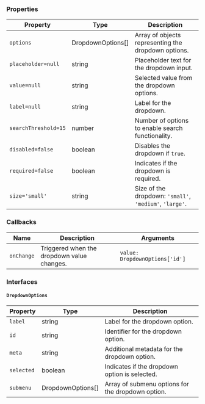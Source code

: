 ### Properties

| Property             | Type              | Description                                             |
| -------------------- | ----------------- | ------------------------------------------------------- |
| `options`            | DropdownOptions[] | Array of objects representing the dropdown options.     |
| `placeholder=null`   | string            | Placeholder text for the dropdown input.                |
| `value=null`         | string            | Selected value from the dropdown options.               |
| `label=null`         | string            | Label for the dropdown.                                 |
| `searchThreshold=15` | number            | Number of options to enable search functionality.       |
| `disabled=false`     | boolean           | Disables the dropdown if `true`.                        |
| `required=false`     | boolean           | Indicates if the dropdown is required.                  |
| `size='small'`       | string            | Size of the dropdown: `'small'`, `'medium'`, `'large'`. |

### Callbacks

| Name       | Description                                | Arguments                       |
| ---------- | ------------------------------------------ | ------------------------------- |
| `onChange` | Triggered when the dropdown value changes. | `value: DropdownOptions['id'] ` |

### Interfaces

#### `DropdownOptions`

| Property   | Type              | Description                                       |
| ---------- | ----------------- | ------------------------------------------------- |
| `label`    | string            | Label for the dropdown option.                    |
| `id`       | string            | Identifier for the dropdown option.               |
| `meta`     | string            | Additional metadata for the dropdown option.      |
| `selected` | boolean           | Indicates if the dropdown option is selected.     |
| `submenu`  | DropdownOptions[] | Array of submenu options for the dropdown option. |
